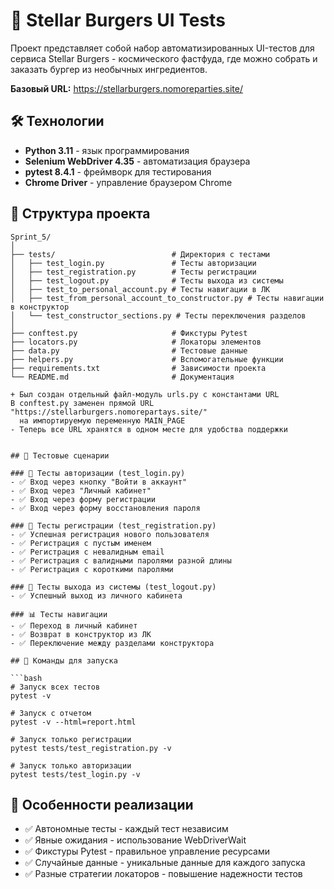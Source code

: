 # 🍔 Stellar Burgers UI Tests

Проект представляет собой набор автоматизированных UI-тестов для сервиса Stellar Burgers - космического фастфуда, где можно собрать и заказать бургер из необычных ингредиентов.

**Базовый URL:** https://stellarburgers.nomoreparties.site/

## 🛠 Технологии

- **Python 3.11** - язык программирования
- **Selenium WebDriver 4.35** - автоматизация браузера  
- **pytest 8.4.1** - фреймворк для тестирования
- **Chrome Driver** - управление браузером Chrome

## 📁 Структура проекта

```
Sprint_5/
│
├── tests/                          # Директория с тестами
│   ├── test_login.py               # Тесты авторизации
│   ├── test_registration.py        # Тесты регистрации
│   ├── test_logout.py              # Тесты выхода из системы
│   ├── test_to_personal_account.py # Тесты навигации в ЛК
│   ├── test_from_personal_account_to_constructor.py # Тесты навигации в конструктор
│   └── test_constructor_sections.py # Тесты переключения разделов
│
├── conftest.py                     # Фикстуры Pytest
├── locators.py                     # Локаторы элементов
├── data.py                         # Тестовые данные
├── helpers.py                      # Вспомогательные функции
├── requirements.txt                # Зависимости проекта
└── README.md                       # Документация

+ Был создан отдельный файл-модуль urls.py с константами URL
В conftest.py заменен прямой URL "https://stellarburgers.nomorepartays.site/" 
  на импортируемую переменную MAIN_PAGE
- Теперь все URL хранятся в одном месте для удобства поддержки


## 🧪 Тестовые сценарии

### 🔐 Тесты авторизации (test_login.py)
- ✅ Вход через кнопку "Войти в аккаунт"
- ✅ Вход через "Личный кабинет"  
- ✅ Вход через форму регистрации
- ✅ Вход через форму восстановления пароля

### 📝 Тесты регистрации (test_registration.py)
- ✅ Успешная регистрация нового пользователя
- ✅ Регистрация с пустым именем
- ✅ Регистрация с невалидным email
- ✅ Регистрация с валидными паролями разной длины
- ✅ Регистрация с короткими паролями

### 🚪 Тесты выхода из системы (test_logout.py)
- ✅ Успешный выход из личного кабинета

### 📊 Тесты навигации
- ✅ Переход в личный кабинет
- ✅ Возврат в конструктор из ЛК
- ✅ Переключение между разделами конструктора

## 🚀 Команды для запуска

```bash
# Запуск всех тестов
pytest -v

# Запуск с отчетом
pytest -v --html=report.html

# Запуск только регистрации
pytest tests/test_registration.py -v

# Запуск только авторизации  
pytest tests/test_login.py -v
```

## 🎯 Особенности реализации

- ✅ Автономные тесты - каждый тест независим
- ✅ Явные ожидания - использование WebDriverWait
- ✅ Фикстуры Pytest - правильное управление ресурсами
- ✅ Случайные данные - уникальные данные для каждого запуска
- ✅ Разные стратегии локаторов - повышение надежности тестов
